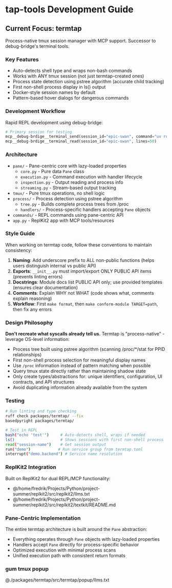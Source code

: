 # tap-tools Development Guide

## Current Focus: termtap
Process-native tmux session manager with MCP support. Successor to debug-bridge's terminal tools.

### Key Features
- Auto-detects shell type and wraps non-bash commands
- Works with ANY tmux session (not just termtap-created ones)
- Process state detection using pstree algorithm (accurate child tracking)
- First non-shell process display in ls() output
- Docker-style session names by default
- Pattern-based hover dialogs for dangerous commands

### Development Workflow
Rapid REPL development using debug-bridge:
```python
# Primary session for testing
mcp__debug-brdige__terminal_send(session_id="epic-swan", command="uv run python -m termtap")
mcp__debug-brdige__terminal_read(session_id="epic-swan", lines=50)
```

### Architecture
- `pane/` - Pane-centric core with lazy-loaded properties
  - `core.py` - Pure data `Pane` class
  - `execution.py` - Command execution with handler lifecycle
  - `inspection.py` - Output reading and process info
  - `streaming.py` - Stream-based output tracking
- `tmux/` - Pure tmux operations, no shell logic
- `process/` - Process detection using pstree algorithm
  - `tree.py` - Builds complete process trees from /proc
  - `handlers/` - Process-specific handlers accepting `Pane` objects
- `commands/` - REPL commands using pane-centric API
- `app.py` - ReplKit2 app with MCP tools/resources

### Style Guide
When working on termtap code, follow these conventions to maintain consistency:

1. **Naming**: Add underscore prefix to ALL non-public functions (helps users distinguish internal vs public API)
2. **Exports**: `__init__.py` must import/export ONLY PUBLIC API items (prevents linting errors)
3. **Docstrings**: Module docs list PUBLIC API only; use provided templates (ensures clear documentation)
4. **Comments**: Explain WHY not WHAT (code shows what, comments explain reasoning)
5. **Workflow**: First `make format`, then `make conform-module TARGET=path`, then fix any errors

### Design Philosophy
**Don't recreate what syscalls already tell us.** Termtap is "process-native" - leverage OS-level information:

- Process tree built using pstree algorithm (scanning /proc/*/stat for PPID relationships)
- First non-shell process selection for meaningful display names
- Use `/proc` information instead of pattern matching when possible
- Query tmux state directly rather than maintaining shadow state
- Only create types/abstractions for: unique identifiers, configuration, UI contracts, and API structures
- Avoid duplicating information already available from the system

### Testing
```bash
# Run linting and type checking
ruff check packages/termtap/ --fix
basedpyright packages/termtap/

# Test in REPL
bash("echo 'test'")     # Auto-detects shell, wraps if needed
ls()                    # Shows sessions with first non-shell process
read("session-name")    # Get session output
run("demo")            # Run service group from termtap.toml
interrupt("demo.backend") # Service name resolution
```

### ReplKit2 Integration
Built on ReplKit2 for dual REPL/MCP functionality:
- @/home/fredrik/Projects/Python/project-summer/replkit2/src/replkit2/llms.txt
- @/home/fredrik/Projects/Python/project-summer/replkit2/src/replkit2/textkit/README.md

### Pane-Centric Implementation
The entire termtap architecture is built around the `Pane` abstraction:
- Everything operates through `Pane` objects with lazy-loaded properties
- Handlers accept `Pane` directly for process-specific behavior
- Optimized execution with minimal process scans
- Unified execution path with consistent return formats

### gum tmux popup
@./packages/termtap/src/termtap/popup/llms.txt